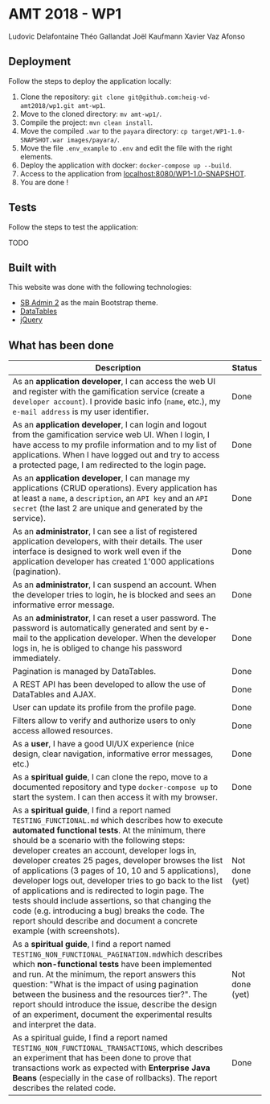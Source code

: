 # AMT 2018 - WP1
Ludovic Delafontaine
Théo Gallandat
Joël Kaufmann
Xavier Vaz Afonso

## Deployment
Follow the steps to deploy the application locally:

1. Clone the repository: `git clone git@github.com:heig-vd-amt2018/wp1.git amt-wp1`.
2. Move to the cloned directory: `mv amt-wp1/`.
3. Compile the project: `mvn clean install`.
4. Move the compiled `.war` to the `payara` directory: `cp target/WP1-1.0-SNAPSHOT.war images/payara/`.
5. Move the file `.env_example` to `.env` and edit the file with the right elements.
6. Deploy the application with docker: `docker-compose up --build`.
7. Access to the application from [localhost:8080/WP1-1.0-SNAPSHOT](http://localhost:8080/WP1-1.0-SNAPSHOT).
8. You are done !

## Tests
Follow the steps to test the application:

TODO

## Built with
This website was done with the following technologies:

- [SB Admin 2](https://startbootstrap.com/template-overviews/sb-admin-2/) as the main Bootstrap theme.
- [DataTables](https://datatables.net/)
- [jQuery](https://jquery.com/)


## What has been done

| Description                                                  | Status |
| ------------------------------------------------------------ | ------ |
| As an **application developer**, I can access the web UI and register with the gamification service (create a `developer account`). I provide basic info (`name`, etc.), my `e-mail address` is my user identifier. | Done |
| As an **application developer**, I can login and logout from the gamification service web UI. When I login, I have access to my profile information and to my list of applications. When I have logged out and try to access a protected page, I am redirected to the login page. | Done |
| As an **application developer**, I can manage my applications (CRUD operations). Every application has at least a `name`, a `description`, an `API key` and an `API secret` (the last 2 are unique and generated by the service). | Done |
| As an **administrator**, I can see a list of registered application developers, with their details. The user interface is designed to work well even if the application developer has created 1'000 applications (pagination). | Done |
| As an **administrator**, I can suspend an account. When the developer tries to login, he is blocked and sees an informative error message. | Done |
| As an **administrator**, I can reset a user password. The password is automatically generated and sent by e-mail to the application developer. When the developer logs in, he is obliged to change his password immediately. | Done |
| Pagination is managed by DataTables. | Done |
| A REST API has been developed to allow the use of DataTables and AJAX. | Done |
| User can update its profile from the profile page. | Done |
| Filters allow to verify and authorize users to only access allowed resources. | Done |
| As a **user**, I have a good UI/UX experience (nice design, clear navigation, informative error messages, etc.) | Done |
| As a **spiritual guide**, I can clone the repo, move to a documented repository and type `docker-compose up` to start the system. I can then access it with my browser. | Done |
| As a **spiritual guide**, I find a report named `TESTING_FUNCTIONAL.md` which describes how to execute **automated functional tests**. At the minimum, there should be a scenario with the following steps: developer creates an account, developer logs in, developer creates 25 pages, developer browses the list of applications (3 pages of 10, 10 and 5 applications), developer logs out, developer tries to go back to the list of applications and is redirected to login page. The tests should include assertions, so that changing the code (e.g. introducing a bug) breaks the code. The report should describe and document a concrete example (with screenshots). | Not done (yet) |
| As a **spiritual guide**, I find a report named `TESTING_NON_FUNCTIONAL_PAGINATION.md`which describes which **non-functional tests** have been implemented and run. At the minimum, the report answers this question: "What is the impact of using pagination between the business and the resources tier?". The report should introduce the issue, describe the design of an experiment, document the experimental results and interpret the data. | Not done (yet) |
| As a spiritual guide, I find a report named `TESTING_NON_FUNCTIONAL_TRANSACTIONS`, which describes an experiment that has been done to prove that transactions work as expected with **Enterprise Java Beans** (especially in the case of rollbacks). The report describes the related code. | Done |
